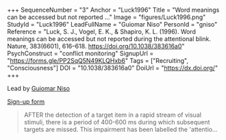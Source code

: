 +++
SequenceNumber = "3"
Anchor = "Luck1996"
Title = "Word meanings can be accessed but not reported ..."
Image = "figures/Luck1996.png"
StudyId = "Luck1996"
LeadFullName = "Guiomar Niso"
PersonId = "gniso"
Reference = "Luck, S. J., Vogel, E. K., & Shapiro, K. L. (1996). Word meanings can be accessed but not reported during the attentional blink. Nature, 383(6601), 616–618. https://doi.org/10.1038/383616a0"
PsychConstruct = "conflict monitoring"
SignupUrl = "https://forms.gle/PP2SqQ5N49KLQHxb6"
Tags = ["Recruiting", "Consciousness"]
DOI = "10.1038/383616a0"
DoiUrl = "https://dx.doi.org/"
+++

Lead by [Guiomar Niso](/people/#gniso)

[Sign-up form](https://forms.gle/PP2SqQ5N49KLQHxb6)


> AFTER the detection of a target item in a rapid stream of visual stimuli, there is a period of 400-600 ms during which subsequent targets are missed. This impairment has been labelled the 'attentio...